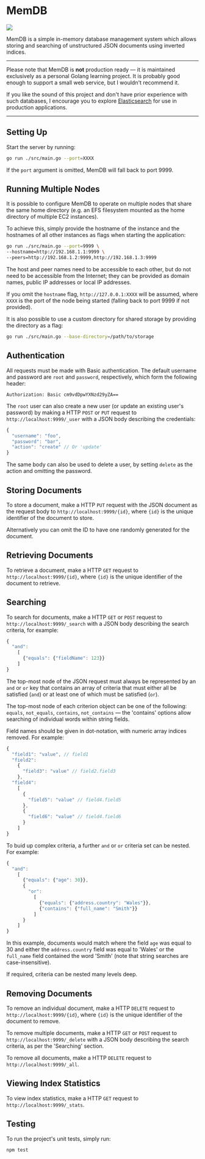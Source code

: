 # MemDB

![](https://travis-ci.org/D-L-M/mem-db.svg?branch=master)

MemDB is a simple in-memory database management system which allows storing and searching of unstructured JSON documents using inverted indices.

---

Please note that MemDB is **not** production ready — it is maintained exclusively as a personal Golang learning project. It is probably good enough to support a small web service, but I wouldn't recommend it.

If you like the sound of this project and don't have prior experience with such databases, I encourage you to explore [Elasticsearch](https://www.elastic.co/products/elasticsearch) for use in production applications.

---

## Setting Up

Start the server by running:

```bash
go run ./src/main.go --port=XXXX
```

If the `port` argument is omitted, MemDB will fall back to port 9999.

## Running Multiple Nodes

It is possible to configure MemDB to operate on multiple nodes that share the same home directory (e.g. an EFS filesystem mounted as the home directory of multiple EC2 instances).

To achieve this, simply provide the hostname of the instance and the hostnames of all other instances as flags when starting the application:

```bash
go run ./src/main.go --port=9999 \
--hostname=http://192.168.1.1:9999 \
--peers=http://192.168.1.2:9999,http://192.168.1.3:9999
```

The host and peer names need to be accessible to each other, but do not need to be accessible from the Internet; they can be provided as domain names, public IP addresses or local IP addresses.

If you omit the `hostname` flag, `http://127.0.0.1:XXXX` will be assumed, where `XXXX` is the port of the node being started (falling back to port 9999 if not provided).

It is also possible to use a custom directory for shared storage by providing the directory as a flag:

```bash
go run ./src/main.go --base-directory=/path/to/storage
```

## Authentication

All requests must be made with Basic authentication. The default username and password are `root` and `password`, respectively, which form the following header:

```
Authorization: Basic cm9vdDpwYXNzd29yZA==
```

The `root` user can also create a new user (or update an existing user's password) by making a HTTP `POST` or `PUT` request to `http://localhost:9999/_user` with a JSON body describing the credentials:

```javascript
{
  "username": "foo",
  "password": "bar",
  "action": "create" // Or 'update'
}
```

The same body can also be used to delete a user, by setting `delete` as the action and omitting the password.

## Storing Documents

To store a document, make a HTTP `PUT` request with the JSON document as the request body to `http://localhost:9999/{id}`, where `{id}` is the unique identifier of the document to store.

Alternatively you can omit the ID to have one randomly generated for the document.

## Retrieving Documents

To retrieve a document, make a HTTP `GET` request to `http://localhost:9999/{id}`, where `{id}` is the unique identifier of the document to retrieve.

## Searching

To search for documents, make a HTTP `GET` or `POST` request to `http://localhost:9999/_search` with a JSON body describing the search criteria, for example:

```javascript
{
  "and":
    [
      {"equals": {"fieldName": 123}}
    ]
}
```

The top-most node of the JSON request must always be represented by an `and` or `or` key that contains an array of criteria that must either all be satisfied (`and`) or at least one of which must be satisfied (`or`).

The top-most node of each criterion object can be one of the following: `equals`, `not_equals`, `contains`, `not_contains` — the 'contains' options allow searching of individual words within string fields.

Field names should be given in dot-notation, with numeric array indices removed. For example:

```javascript
{
  "field1": "value", // field1
  "field2":
    {
      "field3": "value" // field2.field3
    },
  "field4":
    [
      {
        "field5": "value" // field4.field5
      },
      {
        "field6": "value" // field4.field6
      }
    ]
}
```

To buid up complex criteria, a further `and` or `or` criteria set can be nested. For example:

```javascript
{
  "and":
    [
      {"equals": {"age": 30}},
      {
        "or":
          [
            {"equals": {"address.country": "Wales"}},
            {"contains": {"full_name": "Smith"}}
          ]
      }
    ]
}
```

In this example, documents would match where the field `age` was equal to 30 and either the `address.country` field was equal to 'Wales' or the `full_name` field contained the word 'Smith' (note that string searches are case-insensitive).

If required, criteria can be nested many levels deep.

## Removing Documents

To remove an individual document, make a HTTP `DELETE` request to `http://localhost:9999/{id}`, where `{id}` is the unique identifier of the document to remove.

To remove multiple documents, make a HTTP `GET` or `POST` request to `http://localhost:9999/_delete` with a JSON body describing the search criteria, as per the 'Searching' section.

To remove all documents, make a HTTP `DELETE` request to `http://localhost:9999/_all`.

## Viewing Index Statistics

To view index statistics, make a HTTP `GET` request to `http://localhost:9999/_stats`.

## Testing

To run the project's unit tests, simply run:

```bash
npm test
```